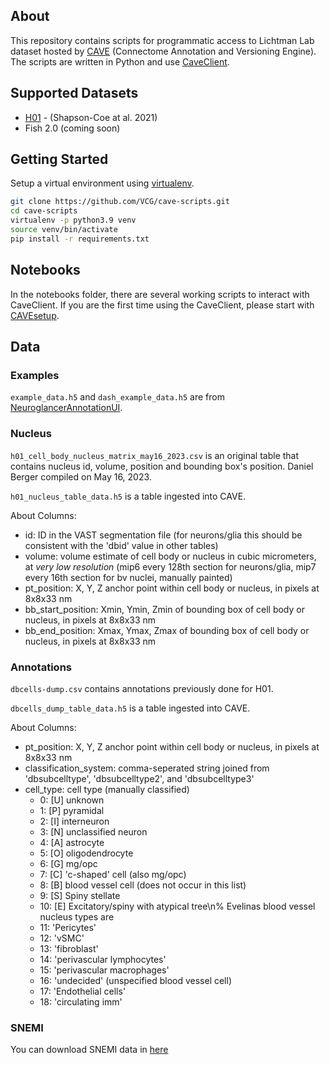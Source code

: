 ## About

This repository contains scripts for programmatic access to Lichtman Lab dataset hosted by [CAVE](https://www.ncbi.nlm.nih.gov/pmc/articles/PMC10402030/) (Connectome Annotation and Versioning Engine). The scripts are written in Python and use [CaveClient](https://caveclient.readthedocs.io/en/latest/?badge=latest). 

## Supported Datasets

* [H01](https://h01-release.storage.googleapis.com/proofreading.html) - (Shapson-Coe at al. 2021)
* Fish 2.0 (coming soon)

## Getting Started

Setup a virtual environment using [virtualenv](https://virtualenv.pypa.io/en/latest/).

```bash
git clone https://github.com/VCG/cave-scripts.git
cd cave-scripts
virtualenv -p python3.9 venv
source venv/bin/activate
pip install -r requirements.txt
```

## Notebooks

In the notebooks folder, there are several working scripts to interact with CaveClient.
If you are the first time using the CaveClient, please start with [CAVEsetup](https://github.com/VCG/cave-scripts/blob/master/notebooks/CAVEsetup.ipynb).

## Data

### Examples

`example_data.h5` and `dash_example_data.h5` are from [NeuroglancerAnnotationUI](https://github.com/seung-lab/NeuroglancerAnnotationUI/tree/master/examples).

### Nucleus

`h01_cell_body_nucleus_matrix_may16_2023.csv` is an original table that contains nucleus id, volume, position and bounding box's position. Daniel Berger compiled on May 16, 2023.

`h01_nucleus_table_data.h5` is a table ingested into CAVE.

About Columns:

* id: ID in the VAST segmentation file (for neurons/glia this should be consistent with the 'dbid' value in other tables)
* volume: volume estimate of cell body or nucleus in cubic micrometers, at _very low resolution_ (mip6 every 128th section for neurons/glia, mip7 every 16th section for bv nuclei, manually painted)
* pt_position: X, Y, Z anchor point within cell body or nucleus, in pixels at 8x8x33 nm
* bb_start_position: Xmin, Ymin, Zmin of bounding box of cell body or nucleus, in pixels at 8x8x33 nm
* bb_end_position: Xmax, Ymax, Zmax of bounding box of cell body or nucleus, in pixels at 8x8x33 nm

### Annotations

`dbcells-dump.csv` contains annotations previously done for H01.

`dbcells_dump_table_data.h5` is a table ingested into CAVE.

About Columns:

* pt_position: X, Y, Z anchor point within cell body or nucleus, in pixels at 8x8x33 nm
* classification_system: comma-seperated string joined from 'dbsubcelltype', 'dbsubcelltype2', and 'dbsubcelltype3'
* cell_type: cell type (manually classified)
  + 0: [U] unknown
  + 1: [P] pyramidal
  + 2: [I] interneuron
  + 3: [N] unclassified neuron
  + 4: [A] astrocyte
  + 5: [O] oligodendrocyte
  + 6: [G] mg/opc
  + 7: [C] 'c-shaped' cell (also mg/opc)
  + 8: [B] blood vessel cell (does not occur in this list)
  + 9: [S] Spiny stellate
  + 10: [E] Excitatory/spiny with atypical tree\n% Evelinas blood vessel nucleus types are
  + 11: 'Pericytes'
  + 12: 'vSMC'
  + 13: 'fibroblast'
  + 14: 'perivascular lymphocytes'
  + 15: 'perivascular macrophages'
  + 16: 'undecided' (unspecified blood vessel cell)
  + 17: 'Endothelial cells'
  + 18: 'circulating imm'

### SNEMI

You can download SNEMI data in [here](http://rhoana.rc.fas.harvard.edu/dataset/snemi.zip)
